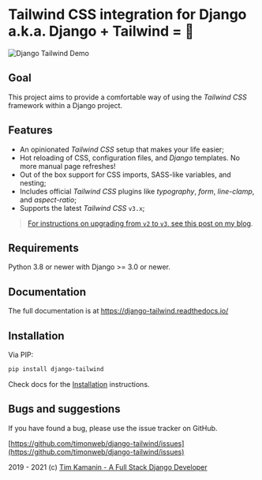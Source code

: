 # Tailwind CSS integration for Django a.k.a. Django + Tailwind = 💚
![Django Tailwind Demo](https://raw.githubusercontent.com/timonweb/django-tailwind/master/docs/django-tailwind-demo-800.gif)

## Goal
This project aims to provide a comfortable way of using the *Tailwind CSS* framework within a Django project.

## Features
* An opinionated *Tailwind CSS* setup that makes your life easier;
* Hot reloading of CSS, configuration files, and *Django* templates. No more manual page refreshes!
* Out of the box support for CSS imports, SASS-like variables, and nesting;
* Includes official *Tailwind CSS* plugins like *typography*, *form*, *line-clamp*, and *aspect-ratio*;
* Supports the latest *Tailwind CSS* `v3.x`;

> [For instructions on upgrading from `v2` to `v3`, see this post on my blog](https://timonweb.com/django/django-tailwind-with-support-for-the-latest-tailwind-css-v3-is-out/).

## Requirements
Python 3.8 or newer with Django >= 3.0 or newer.

## Documentation
The full documentation is at https://django-tailwind.readthedocs.io/

## Installation
Via PIP:
```bash
pip install django-tailwind
```

Check docs for the [Installation](https://django-tailwind.readthedocs.io/en/latest/installation.html) instructions.

## Bugs and suggestions
If you have found a bug, please use the issue tracker on GitHub.

[https://github.com/timonweb/django-tailwind/issues](https://github.com/timonweb/django-tailwind/issues)

2019 - 2021 (c) [Tim Kamanin - A Full Stack Django Developer](https://timonweb.com)

